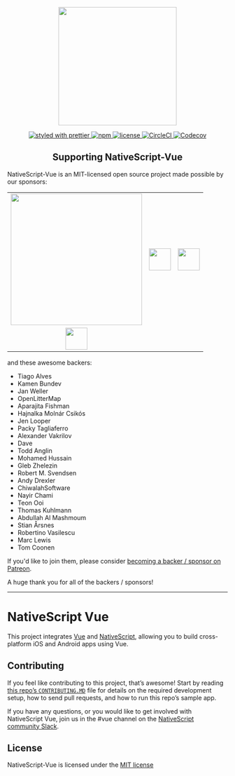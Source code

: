 <p align="center">
    <a href="https://nativescript-vue.org">
        <img src="https://art.nativescript-vue.org/NativeScript-Vue.svg" width="270">
    </a>
</p>

<p align="center">
    <a href="https://github.com/prettier/prettier">
       <img src="https://img.shields.io/badge/styled_with-prettier-ff69b4.svg" alt="styled with prettier">
    </a>
    <a href="https://www.npmjs.com/package/nativescript-vue">
       <img src="https://img.shields.io/npm/v/nativescript-vue.svg" alt="npm">
    </a>
    <a href="https://github.com/nativescript-vue/nativescript-vue/blob/master/LICENSE">
       <img src="https://img.shields.io/github/license/nativescript-vue/nativescript-vue.svg" alt="license">
    </a>
    <a href="https://circleci.com/gh/nativescript-vue/nativescript-vue/tree/master">
       <img src="https://img.shields.io/circleci/project/github/nativescript-vue/nativescript-vue.svg" alt="CircleCI">
    </a>
    <a href="https://codecov.io/gh/nativescript-vue/nativescript-vue">
       <img src="https://img.shields.io/codecov/c/github/nativescript-vue/nativescript-vue.svg" alt="Codecov">
    </a>
</p>

<h2 align="center">Supporting NativeScript-Vue</h2>

NativeScript-Vue is an MIT-licensed open source project made possible by our sponsors:

<!--sponsors-->
<table>
  <tbody>
    <tr>
      <td align="center" valign="middle">
        <a href="https://www.privateinternetaccess.com/?source=nativescript-vue-github" target="_blank">
          <img width="300px" src="https://art.nativescript-vue.org/sponsors/pia.png">
        </a>
      </td>
      <td align="center" valign="middle">
        <a href="https://kiwiirc.com/?source=nativescript-vue-github" target="_blank">
          <img height="50px" src="https://art.nativescript-vue.org/sponsors/kiwiirc.png?v=1">
        </a>
      </td>
      <td align="center" valign="middle">
        <a href="https://www.progress.com/?source=nativescript-vue-github" target="_blank">
          <img height="50px" src="https://art.nativescript-vue.org/sponsors/progress.png">
        </a>
      </td>
    </tr><tr></tr>
    <tr>
      <td align="center" valign="middle">
        <a href="https://nativescripting.com/?source=nativescript-vue-github" target="_blank">
          <img height="50px" src="https://nativescripting.com/img/logo_full.svg">
        </a>
      </td>
    </tr>
  </tbody>
</table>
<!--/sponsors-->

and these awesome backers:

- Tiago Alves
- Kamen Bundev
- Jan Weller
- OpenLitterMap
- Aparajita Fishman
- Hajnalka Molnár Csikós
- Jen Looper
- Packy Tagliaferro
- Alexander Vakrilov
- Dave
- Todd Anglin
- Mohamed Hussain
- Gleb Zhelezin
- Robert M. Svendsen
- Andy Drexler
- ChiwalahSoftware
- Nayir Chami
- Teon Ooi
- Thomas Kuhlmann
- Abdullah Al Mashmoum
- Stian Årsnes
- Robertino Vasilescu
- Marc Lewis
- Tom Coonen

If you'd like to join them, please consider [becoming a backer / sponsor on Patreon](https://www.patreon.com/rigor789).

A huge thank you for all of the backers / sponsors!

---

# NativeScript Vue

This project integrates [Vue](https://vuejs.org/) and [NativeScript](https://www.nativescript.org/), allowing you to build cross-platform iOS and Android apps using Vue.

## Contributing

If you feel like contributing to this project, that’s awesome! Start by reading [this repo’s `CONTRIBUTING.MD`](https://github.com/rigor789/nativescript-vue/blob/master/CONTRIBUTING.md) file for details on the required development setup, how to send pull requests, and how to run this repo’s sample app.

If you have any questions, or you would like to get involved with NativeScript Vue, join us in the #vue channel on the [NativeScript community Slack](https://www.nativescript.org/slack-invitation-form). 

## License

NativeScript-Vue is licensed under the [MIT license](https://github.com/rigor789/nativescript-vue/blob/master/LICENSE)
